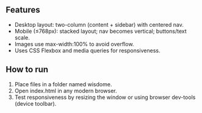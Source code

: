 ## Features
- Desktop layout: two-column (content + sidebar) with centered nav.
- Mobile (≤768px): stacked layout; nav becomes vertical; buttons/text scale.
- Images use max-width:100% to avoid overflow.
- Uses CSS Flexbox and media queries for responsiveness.

## How to run
1. Place files in a folder named wisdome.
2. Open index.html in any modern browser.
3. Test responsiveness by resizing the window or using browser dev-tools (device toolbar).
